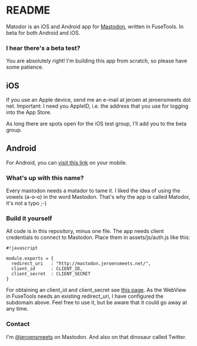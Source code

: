 # README #

Matodor is an iOS and Android app for [Mastodon](https://mastodon.social), written in FuseTools. In beta for both Android and iOS.

### I hear there's a beta test? ###

You are absolutely right! I'm building this app from scratch, so please have some patience.

## iOS ##
If you use an Apple device, send me an e-mail at jeroen at jeroensmeets dot net. Important: I need you AppleID, i.e. the address that you use for logging into the App Store.

As long there are spots open for the iOS test group, I'll add you to the beta group.

## Android ##
For Android, you can [visit this link](https://play.google.com/apps/testing/com.jeroensmeets.mastodon) on your mobile.

### What's up with this name? ###

Every mastodon needs a matador to tame it. I liked the idea of using the vowels (a-o-o) in the word Mastodon. That's why the app is called Matodor, it's not a typo ;-)

### Build it yourself ###

All code is in this repository, minus one file. The app needs client credentials to connect to Mastodon. Place them in assets/js/auth.js like this:

```
#!javascript

module.exports = {
  redirect_uri   : "http://mastodon.jeroensmeets.net/",
  client_id      : CLIENT_ID,
  client_secret  : CLIENT_SECRET
}
```

For obtaining an client_id and client_secret see [this page](https://github.com/Gargron/mastodon/wiki/API#oauth-apps). As the WebView in FuseTools needs an existing redirect_uri, I have configured the subdomain above. Feel free to use it, but be aware that it could go away at any time.

### Contact ###

I'm [@jeroensmeets](https://mastodon.social/web/accounts/8779) on Mastodon. And also on that dinosaur called Twitter.
